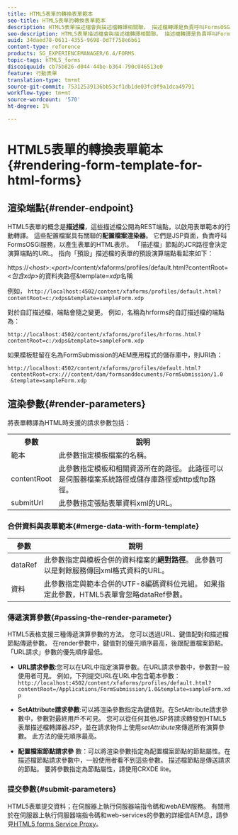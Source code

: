 ```yaml
---
title: HTML5表單的轉換表單範本
seo-title: HTML5表單的轉換表單範本
description: HTML5表單描述檔會與描述檔轉譯相關聯。 描述檔轉譯是負責呼叫FormsOSGi服務來產生表單HTML表示的JSP頁面。
seo-description: HTML5表單描述檔會與描述檔轉譯相關聯。 描述檔轉譯是負責呼叫FormsOSGi服務來產生表單HTML表示的JSP頁面。
uuid: 34daed78-0611-4355-9698-0d7f758e6b61
content-type: reference
products: SG_EXPERIENCEMANAGER/6.4/FORMS
topic-tags: hTML5_forms
discoiquuid: cb75b826-d044-44be-b364-790c046513e0
feature: 行動表單
translation-type: tm+mt
source-git-commit: 75312539136bb53cf1db1de03fc0f9a1dca49791
workflow-type: tm+mt
source-wordcount: '570'
ht-degree: 1%

---
```



# HTML5表單的轉換表單範本{#rendering-form-template-for-html-forms}

## 渲染端點{#render-endpoint}

HTML5表單的概念是&#x200B;**描述檔**，這些描述檔公開為REST端點，以啟用表單範本的行動轉譯。 這些配置檔案具有關聯的&#x200B;**配置檔案渲染器**。 它們是JSP頁面，負責呼叫FormsOSGi服務，以產生表單的HTML表示。 「描述檔」節點的JCR路徑會決定演算端點的URL。 指向「預設」描述檔的表單的預設演算端點看起來如下：

https://&lt;*host*>:&lt;*port*>/content/xfaforms/profiles/default.html?contentRoot=&lt;*包含xdp*>的資料夾路徑&amp;template=*xdp*&#x200B;名稱

例如， `http://localhost:4502/content/xfaforms/profiles/default.html?contentRoot=c:/xdps&template=sampleForm.xdp`

對於自訂描述檔，端點會隨之變更。 例如，名稱為hrforms的自訂描述檔的端點為：

`http://localhost:4502/content/xfaforms/profiles/hrforms.html?contentRoot=c:/xdps&template=sampleForm.xdp`

如果模板駐留在名為FormSubmission的AEM應用程式的儲存庫中，則URI為：

```
http://localhost:4502/content/xfaforms/profiles/default.html?
 contentRoot=crx:///content/dam/formsanddocuments/FormSubmission/1.0
 &template=sampleForm.xdp
```

## 渲染參數{#render-parameters}

將表單轉譯為HTML時支援的請求參數包括：

<table> 
 <tbody> 
  <tr> 
   <th><strong>參數 </strong></th> 
   <th><strong>說明</strong></th> 
  </tr> 
  <tr> 
   <td>範本<br /> </td> 
   <td>此參數指定模板檔案的名稱。<br /> </td> 
  </tr> 
  <tr> 
   <td>contentRoot<br /> </td> 
   <td>此參數指定模板和相關資源所在的路徑。 此路徑可以是伺服器檔案系統路徑或儲存庫路徑或http或ftp路徑。<br /> </td> 
  </tr> 
  <tr> 
   <td>submitUrl<br /> </td> 
   <td>此參數指定張貼表單資料xml的URL。<br /> </td> 
  </tr> 
 </tbody> 
</table>

### 合併資料與表單範本{#merge-data-with-form-template}

| 參數 | 說明 |
|---|---|
| dataRef | 此參數指定與模板合併的資料檔案的&#x200B;**絕對路徑**。 此參數可以是剩餘服務傳回xml格式資料的URL。 |
| 資料 | 此參數指定與範本合併的UTF-8編碼資料位元組。 如果指定此參數，HTML5表單會忽略dataRef參數。 |

### 傳遞演算參數{#passing-the-render-parameter}

HTML5表格支援三種傳遞演算參數的方法。 您可以透過URL、鍵值配對和描述檔節點傳遞參數。 在render參數中，鍵值對的優先順序最高，後跟配置檔案節點。 「URL請求」參數的優先順序最低。

* **URL請求參數**:您可以在URL中指定演算參數。在URL請求參數中，參數對一般使用者可見。 例如，下列提交URL在URL中包含範本參數：`http://localhost:4502/content/xfaforms/profiles/default.html?contentRoot=/Applications/FormSubmission/1.0&template=sampleForm.xdp`

* **SetAttribute請求參數**:可以將渲染參數指定為鍵值對。在SetAttribute請求參數中，參數對最終用戶不可見。 您可以從任何其他JSP將請求轉發到HTML5表單描述檔轉譯器JSP，並在請求物件上使用&#x200B;*setAttribute*&#x200B;來傳遞所有演算參數。 此方法的優先順序最高。

* **配置檔案節點請求參** 數：可以將渲染參數指定為配置檔案節點的節點屬性。在描述檔節點請求參數中，一般使用者看不到這些參數。 描述檔節點是傳送請求的節點。 要將參數指定為節點屬性，請使用CRXDE lite。

### 提交參數{#submit-parameters}

HTML5表單提交資料；在伺服器上執行伺服器端指令碼和webAEM服務。 有關用於在伺服器上執行伺服器端指令碼和web-services的參數的詳細信AEM息，請參見[HTML5 forms Service Proxy](/help/forms/using/service-proxy.md)。
